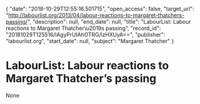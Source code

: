 {
  "date": "2018-10-29T12:55:16.501715", 
  "open_access": false, 
  "target_url": "http://labourlist.org/2013/04/labour-reactions-to-margaret-thatchers-passing/", 
  "description": null, 
  "end_date": null, 
  "title": "LabourList: Labour reactions to Margaret Thatcher\u2019s passing", 
  "record_id": "20181029T125516/lAgyPrUIAhOTRG/lzHXUyA==", 
  "publisher": "labourlist.org", 
  "start_date": null, 
  "subject": "Margaret Thatcher"
}

# LabourList: Labour reactions to Margaret Thatcher’s passing

None